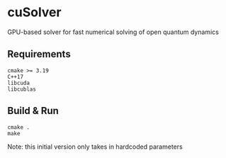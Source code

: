 # cuSolver
GPU-based solver for fast numerical solving of open quantum dynamics

## Requirements
```
cmake >= 3.19
C++17
libcuda
libcublas
```

## Build & Run
```
cmake .
make
```
Note: this initial version only takes in hardcoded parameters
